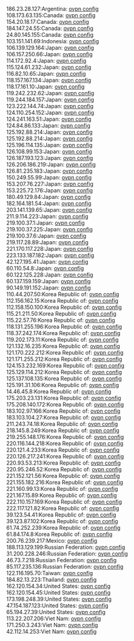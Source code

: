 186.23.28.127:Argentina: [ovpn config](vpn/186_23_28_127.ovpn)  
108.173.63.135:Canada: [ovpn config](vpn/108_173_63_135.ovpn)  
154.20.18.17:Canada: [ovpn config](vpn/154_20_18_17.ovpn)  
184.147.24.55:Canada: [ovpn config](vpn/184_147_24_55.ovpn)  
24.80.145.155:Canada: [ovpn config](vpn/24_80_145_155.ovpn)  
103.151.141.69:Indonesia: [ovpn config](vpn/103_151_141_69.ovpn)  
106.139.129.164:Japan: [ovpn config](vpn/106_139_129_164.ovpn)  
106.157.250.66:Japan: [ovpn config](vpn/106_157_250_66.ovpn)  
114.172.92.4:Japan: [ovpn config](vpn/114_172_92_4.ovpn)  
115.124.61.232:Japan: [ovpn config](vpn/115_124_61_232.ovpn)  
116.82.10.65:Japan: [ovpn config](vpn/116_82_10_65.ovpn)  
118.157.167.134:Japan: [ovpn config](vpn/118_157_167_134.ovpn)  
118.17.161.10:Japan: [ovpn config](vpn/118_17_161_10.ovpn)  
119.242.232.62:Japan: [ovpn config](vpn/119_242_232_62.ovpn)  
119.244.184.157:Japan: [ovpn config](vpn/119_244_184_157.ovpn)  
123.222.144.74:Japan: [ovpn config](vpn/123_222_144_74.ovpn)  
124.110.254.152:Japan: [ovpn config](vpn/124_110_254_152.ovpn)  
124.241.163.51:Japan: [ovpn config](vpn/124_241_163_51.ovpn)  
124.84.86.133:Japan: [ovpn config](vpn/124_84_86_133.ovpn)  
125.192.88.214:Japan: [ovpn config](vpn/125_192_88_214.ovpn)  
125.192.88.214:Japan: [ovpn config](vpn/125_192_88_214.ovpn)  
125.196.114.135:Japan: [ovpn config](vpn/125_196_114_135.ovpn)  
126.108.99.153:Japan: [ovpn config](vpn/126_108_99_153.ovpn)  
126.187.193.123:Japan: [ovpn config](vpn/126_187_193_123.ovpn)  
126.206.186.219:Japan: [ovpn config](vpn/126_206_186_219.ovpn)  
126.81.235.183:Japan: [ovpn config](vpn/126_81_235_183.ovpn)  
150.249.55.99:Japan: [ovpn config](vpn/150_249_55_99.ovpn)  
153.207.76.227:Japan: [ovpn config](vpn/153_207_76_227.ovpn)  
153.225.72.176:Japan: [ovpn config](vpn/153_225_72_176.ovpn)  
180.49.129.84:Japan: [ovpn config](vpn/180_49_129_84.ovpn)  
182.164.181.54:Japan: [ovpn config](vpn/182_164_181_54.ovpn)  
203.141.139.65:Japan: [ovpn config](vpn/203_141_139_65.ovpn)  
211.9.114.223:Japan: [ovpn config](vpn/211_9_114_223.ovpn)  
219.100.37.1:Japan: [ovpn config](vpn/219_100_37_1.ovpn)  
219.100.37.225:Japan: [ovpn config](vpn/219_100_37_225.ovpn)  
219.100.37.6:Japan: [ovpn config](vpn/219_100_37_6.ovpn)  
219.117.28.89:Japan: [ovpn config](vpn/219_117_28_89.ovpn)  
221.170.117.228:Japan: [ovpn config](vpn/221_170_117_228.ovpn)  
223.133.187.182:Japan: [ovpn config](vpn/223_133_187_182.ovpn)  
42.127.195.41:Japan: [ovpn config](vpn/42_127_195_41.ovpn)  
60.110.54.8:Japan: [ovpn config](vpn/60_110_54_8.ovpn)  
60.122.125.228:Japan: [ovpn config](vpn/60_122_125_228.ovpn)  
60.137.159.159:Japan: [ovpn config](vpn/60_137_159_159.ovpn)  
90.149.191.152:Japan: [ovpn config](vpn/90_149_191_152.ovpn)  
110.44.207.50:Korea Republic of: [ovpn config](vpn/110_44_207_50.ovpn)  
112.156.162.15:Korea Republic of: [ovpn config](vpn/112_156_162_15.ovpn)  
112.158.150.100:Korea Republic of: [ovpn config](vpn/112_158_150_100.ovpn)  
115.21.211.50:Korea Republic of: [ovpn config](vpn/115_21_211_50.ovpn)  
115.22.57.76:Korea Republic of: [ovpn config](vpn/115_22_57_76.ovpn)  
118.131.255.196:Korea Republic of: [ovpn config](vpn/118_131_255_196.ovpn)  
118.37.242.174:Korea Republic of: [ovpn config](vpn/118_37_242_174.ovpn)  
119.202.173.11:Korea Republic of: [ovpn config](vpn/119_202_173_11.ovpn)  
121.132.16.235:Korea Republic of: [ovpn config](vpn/121_132_16_235.ovpn)  
121.170.222.212:Korea Republic of: [ovpn config](vpn/121_170_222_212.ovpn)  
121.171.255.212:Korea Republic of: [ovpn config](vpn/121_171_255_212.ovpn)  
124.153.232.169:Korea Republic of: [ovpn config](vpn/124_153_232_169.ovpn)  
125.129.114.212:Korea Republic of: [ovpn config](vpn/125_129_114_212.ovpn)  
125.137.108.135:Korea Republic of: [ovpn config](vpn/125_137_108_135.ovpn)  
125.191.31.106:Korea Republic of: [ovpn config](vpn/125_191_31_106.ovpn)  
14.46.45.8:Korea Republic of: [ovpn config](vpn/14_46_45_8.ovpn)  
175.203.23.131:Korea Republic of: [ovpn config](vpn/175_203_23_131.ovpn)  
175.208.140.172:Korea Republic of: [ovpn config](vpn/175_208_140_172.ovpn)  
183.102.97.166:Korea Republic of: [ovpn config](vpn/183_102_97_166.ovpn)  
183.103.104.27:Korea Republic of: [ovpn config](vpn/183_103_104_27.ovpn)  
211.243.74.18:Korea Republic of: [ovpn config](vpn/211_243_74_18.ovpn)  
218.145.8.249:Korea Republic of: [ovpn config](vpn/218_145_8_249.ovpn)  
219.255.148.176:Korea Republic of: [ovpn config](vpn/219_255_148_176.ovpn)  
220.116.144.218:Korea Republic of: [ovpn config](vpn/220_116_144_218.ovpn)  
220.121.4.233:Korea Republic of: [ovpn config](vpn/220_121_4_233.ovpn)  
220.126.217.241:Korea Republic of: [ovpn config](vpn/220_126_217_241.ovpn)  
220.93.53.213:Korea Republic of: [ovpn config](vpn/220_93_53_213.ovpn)  
220.95.246.52:Korea Republic of: [ovpn config](vpn/220_95_246_52.ovpn)  
221.152.121.56:Korea Republic of: [ovpn config](vpn/221_152_121_56.ovpn)  
221.155.182.216:Korea Republic of: [ovpn config](vpn/221_155_182_216.ovpn)  
221.160.99.13:Korea Republic of: [ovpn config](vpn/221_160_99_13.ovpn)  
221.167.15.89:Korea Republic of: [ovpn config](vpn/221_167_15_89.ovpn)  
222.110.157.169:Korea Republic of: [ovpn config](vpn/222_110_157_169.ovpn)  
222.117.121.82:Korea Republic of: [ovpn config](vpn/222_117_121_82.ovpn)  
39.123.54.41:Korea Republic of: [ovpn config](vpn/39_123_54_41.ovpn)  
39.123.87.102:Korea Republic of: [ovpn config](vpn/39_123_87_102.ovpn)  
61.74.252.239:Korea Republic of: [ovpn config](vpn/61_74_252_239.ovpn)  
61.84.174.8:Korea Republic of: [ovpn config](vpn/61_84_174_8.ovpn)  
200.76.239.217:Mexico: [ovpn config](vpn/200_76_239_217.ovpn)  
188.113.129.199:Russian Federation: [ovpn config](vpn/188_113_129_199.ovpn)  
31.200.228.246:Russian Federation: [ovpn config](vpn/31_200_228_246.ovpn)  
46.73.7.218:Russian Federation: [ovpn config](vpn/46_73_7_218.ovpn)  
85.117.235.136:Russian Federation: [ovpn config](vpn/85_117_235_136.ovpn)  
122.116.195.70:Taiwan: [ovpn config](vpn/122_116_195_70.ovpn)  
184.82.13.223:Thailand: [ovpn config](vpn/184_82_13_223.ovpn)  
162.120.154.34:United States: [ovpn config](vpn/162_120_154_34.ovpn)  
162.120.154.45:United States: [ovpn config](vpn/162_120_154_45.ovpn)  
173.198.248.39:United States: [ovpn config](vpn/173_198_248_39.ovpn)  
47.154.187.123:United States: [ovpn config](vpn/47_154_187_123.ovpn)  
65.194.27.39:United States: [ovpn config](vpn/65_194_27_39.ovpn)  
113.22.207.206:Viet Nam: [ovpn config](vpn/113_22_207_206.ovpn)  
171.250.3.243:Viet Nam: [ovpn config](vpn/171_250_3_243.ovpn)  
42.112.14.253:Viet Nam: [ovpn config](vpn/42_112_14_253.ovpn)  
